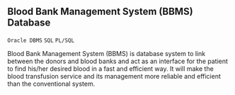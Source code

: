 ## Blood Bank Management System (BBMS) Database
`Oracle DBMS` `SQL` `PL/SQL`

  Blood Bank Management System (BBMS) is database system to link between the donors and
blood banks and act as an interface for the patient to find his/her desired blood in a fast and
efficient way. It will make the blood transfusion service and its management more reliable and
efficient than the conventional system.

